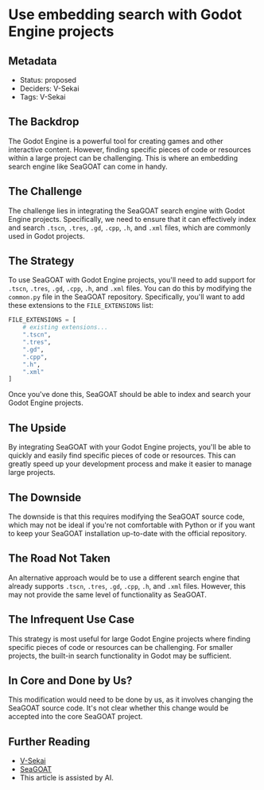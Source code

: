 # Use embedding search with Godot Engine projects

## Metadata

- Status: proposed
- Deciders: V-Sekai
- Tags: V-Sekai

## The Backdrop

The Godot Engine is a powerful tool for creating games and other interactive content. However, finding specific pieces of code or resources within a large project can be challenging. This is where an embedding search engine like SeaGOAT can come in handy.

## The Challenge

The challenge lies in integrating the SeaGOAT search engine with Godot Engine projects. Specifically, we need to ensure that it can effectively index and search `.tscn`, `.tres`, `.gd`, `.cpp`, `.h`, and `.xml` files, which are commonly used in Godot projects.

## The Strategy

To use SeaGOAT with Godot Engine projects, you'll need to add support for `.tscn`, `.tres`, `.gd`, `.cpp`, `.h`, and `.xml` files. You can do this by modifying the `common.py` file in the SeaGOAT repository. Specifically, you'll want to add these extensions to the `FILE_EXTENSIONS` list:

```python
FILE_EXTENSIONS = [
    # existing extensions...
    ".tscn",
    ".tres",
    ".gd",
    ".cpp",
    ".h",
    ".xml"
]
```

Once you've done this, SeaGOAT should be able to index and search your Godot Engine projects.

## The Upside

By integrating SeaGOAT with your Godot Engine projects, you'll be able to quickly and easily find specific pieces of code or resources. This can greatly speed up your development process and make it easier to manage large projects.

## The Downside

The downside is that this requires modifying the SeaGOAT source code, which may not be ideal if you're not comfortable with Python or if you want to keep your SeaGOAT installation up-to-date with the official repository.

## The Road Not Taken

An alternative approach would be to use a different search engine that already supports `.tscn`, `.tres`, `.gd`, `.cpp`, `.h`, and `.xml` files. However, this may not provide the same level of functionality as SeaGOAT.

## The Infrequent Use Case

This strategy is most useful for large Godot Engine projects where finding specific pieces of code or resources can be challenging. For smaller projects, the built-in search functionality in Godot may be sufficient.

## In Core and Done by Us?

This modification would need to be done by us, as it involves changing the SeaGOAT source code. It's not clear whether this change would be accepted into the core SeaGOAT project.

## Further Reading

- [V-Sekai](https://v-sekai.org/)
- [SeaGOAT](https://github.com/kantord/SeaGOAT)
- This article is assisted by AI.
